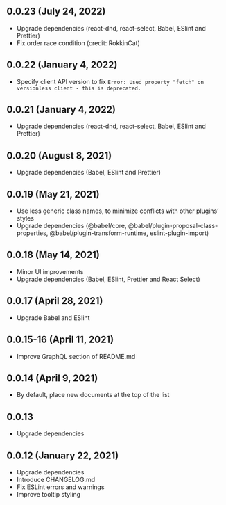 ## 0.0.23 (July 24, 2022)

- Upgrade dependencies (react-dnd, react-select, Babel, ESlint and Prettier)
- Fix order race condition (credit: RokkinCat)

## 0.0.22 (January 4, 2022)

- Specify client API version to fix `Error: Used property "fetch" on versionless client - this is deprecated.`

## 0.0.21 (January 4, 2022)

- Upgrade dependencies (react-dnd, react-select, Babel, ESlint and Prettier)

## 0.0.20 (August 8, 2021)

- Upgrade dependencies (Babel, ESlint and Prettier)

## 0.0.19 (May 21, 2021)

- Use less generic class names, to minimize conflicts with other plugins’ styles
- Upgrade dependencies (@babel/core, @babel/plugin-proposal-class-properties, @babel/plugin-transform-runtime, eslint-plugin-import)

## 0.0.18 (May 14, 2021)

- Minor UI improvements
- Upgrade dependencies (Babel, ESlint, Prettier and React Select)

## 0.0.17 (April 28, 2021)

- Upgrade Babel and ESlint

## 0.0.15-16 (April 11, 2021)

- Improve GraphQL section of README.md

## 0.0.14 (April 9, 2021)

- By default, place new documents at the top of the list

## 0.0.13

- Upgrade dependencies

## 0.0.12 (January 22, 2021)

- Upgrade dependencies
- Introduce CHANGELOG.md
- Fix ESLint errors and warnings
- Improve tooltip styling
